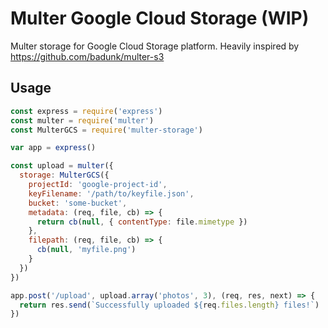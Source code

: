 # Multer Google Cloud Storage (WIP)
Multer storage for Google Cloud Storage platform. Heavily inspired by https://github.com/badunk/multer-s3

## Usage
```javascript
const express = require('express')
const multer = require('multer')
const MulterGCS = require('multer-storage')

var app = express()

const upload = multer({
  storage: MulterGCS({
    projectId: 'google-project-id',
    keyFilename: '/path/to/keyfile.json',
    bucket: 'some-bucket',
    metadata: (req, file, cb) => {
      return cb(null, { contentType: file.mimetype })
    },
    filepath: (req, file, cb) => {
      cb(null, 'myfile.png')
    }
  })
})

app.post('/upload', upload.array('photos', 3), (req, res, next) => {
  return res.send(`Successfully uploaded ${req.files.length} files!`)
})
```
